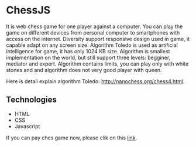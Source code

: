 # ChessJS
It is web chess game for one player against a computer. You can play the game on different devices from personal computer to smartphones
with access on the internet. Diversity support responsive design used in game, it capable adapt on any screen size. Algorithm Toledo is
used as artificial intelligence for game, it has only 1024 KB size. Algorithm is smallest implementation on the world, but still support
three levels: begginer, mediator and expert. Algorithm contains limits, you can play only with white stones and and algorithm does not very
good player with queen.

Here is detail explain algorithm Toledo: http://nanochess.org/chess4.html.

## Technologies
<ul>
  <li>HTML</li>
  <li>CSS</li>
  <li>Javascript</li>
</ul>

If you can pay ches game now, please clik on this <a href="jiricaga.cz/chess">link</a>.

